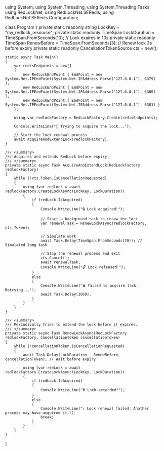 using System;
using System.Threading;
using System.Threading.Tasks;
using RedLockNet;
using RedLockNet.SERedis;
using RedLockNet.SERedis.Configuration;

class Program
{
    private static readonly string LockKey = "my_redlock_resource";
    private static readonly TimeSpan LockDuration = TimeSpan.FromSeconds(10); // Lock expires in 10s
    private static readonly TimeSpan RenewBefore = TimeSpan.FromSeconds(3);   // Renew lock 3s before expiry
    private static readonly CancellationTokenSource cts = new();

    static async Task Main()
    {
        var redisEndpoints = new[]
        {
            new RedLockEndPoint { EndPoint = new System.Net.IPEndPoint(System.Net.IPAddress.Parse("127.0.0.1"), 6379) },
            new RedLockEndPoint { EndPoint = new System.Net.IPEndPoint(System.Net.IPAddress.Parse("127.0.0.1"), 6380) },
            new RedLockEndPoint { EndPoint = new System.Net.IPEndPoint(System.Net.IPAddress.Parse("127.0.0.1"), 6381) }
        };

        using var redlockFactory = RedLockFactory.Create(redisEndpoints);

        Console.WriteLine("🚀 Trying to acquire the lock...");

        // Start the lock renewal process
        await AcquireAndExtendLock(redlockFactory);
    }

    /// <summary>
    /// Acquires and extends RedLock before expiry.
    /// </summary>
    private static async Task AcquireAndExtendLock(RedLockFactory redlockFactory)
    {
        while (!cts.Token.IsCancellationRequested)
        {
            using (var redLock = await redlockFactory.CreateLockAsync(LockKey, LockDuration))
            {
                if (redLock.IsAcquired)
                {
                    Console.WriteLine("🔒 Lock acquired!");

                    // Start a background task to renew the lock
                    var renewalTask = RenewLockAsync(redlockFactory, cts.Token);

                    // Simulate work
                    await Task.Delay(TimeSpan.FromSeconds(20)); // Simulated long task

                    // Stop the renewal process and exit
                    cts.Cancel();
                    await renewalTask;
                    Console.WriteLine("🔓 Lock released!");
                }
                else
                {
                    Console.WriteLine("❌ Failed to acquire lock. Retrying...");
                    await Task.Delay(1000);
                }
            }
        }
    }

    /// <summary>
    /// Periodically tries to extend the lock before it expires.
    /// </summary>
    private static async Task RenewLockAsync(RedLockFactory redlockFactory, CancellationToken cancellationToken)
    {
        while (!cancellationToken.IsCancellationRequested)
        {
            await Task.Delay(LockDuration - RenewBefore, cancellationToken); // Wait before expiry

            using (var redLock = await redlockFactory.CreateLockAsync(LockKey, LockDuration))
            {
                if (redLock.IsAcquired)
                {
                    Console.WriteLine("⏳ Lock extended!");
                }
                else
                {
                    Console.WriteLine("⚠️ Lock renewal failed! Another process may have acquired it.");
                    break;
                }
            }
        }
    }
}
